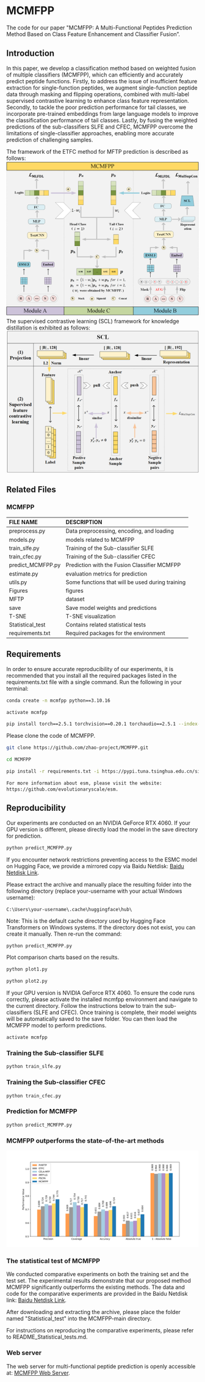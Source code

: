 # MCMFPP  
The code for our paper "MCMFPP: A Multi-Functional Peptides Prediction Method Based on Class Feature Enhancement and Classifier Fusion”.   

## Introduction
In this paper, we develop a classification method based on weighted fusion of multiple classifiers (MCMFPP), which can efficiently and accurately predict peptide functions. Firstly, to address the issue of insufficient feature extraction for single-function peptides, we augment single-function peptide data through masking and flipping operations, combined with multi-label supervised contrastive learning to enhance class feature representation. Secondly, to tackle the poor prediction performance for tail classes, we incorporate pre-trained embeddings from large language models to improve the classification performance of tail classes. Lastly, by fusing the weighted predictions of the sub-classifiers SLFE and CFEC, MCMFPP overcome the limitations of single-classifier approaches, enabling more accurate prediction of challenging samples. 

The framework of the ETFC method for MFTP prediction is described as follows:
![img.png](Figures/mcmfpp_framework.png)
The supervised contrastive learning (SCL)  framework for knowledge distillation is exhibited as follows:
![img.png](Figures/scl_framework.png)

## Related Files
### MCMFPP

| FILE NAME         | DESCRIPTION                                      |
|:------------------|:-------------------------------------------------|
| preprocess.py     | Data preprocessing, encoding, and loading        |
| models.py         | models related to MCMFPP                         |
| train_slfe.py     | Training of the Sub-classifier SLFE              |
| train_cfec.py     | Training of the Sub-classifier CFEC              |
| predict_MCMFPP.py | Prediction with the Fusion Classifier MCMFPP     |
| estimate.py       | evaluation metrics for prediction                |
| utils.py          | Some functions that will be used during training |
| Figures           | figures                                          |
| MFTP              | dataset                                          |
| save              | Save model weights and predictions               |
| T-SNE             | T-SNE visualization                              |
| Statistical_test  | Contains related statistical tests               |
| requirements.txt  | Required packages for the environment            |

## Requirements
In order to ensure accurate reproducibility of our experiments, it is recommended that you install all the required packages listed in the requirements.txt file with a single command. Run the following in your terminal:
```bash
conda create -n mcmfpp python==3.10.16
```
```bash
activate mcmfpp
```
```bash
pip install torch==2.5.1 torchvision==0.20.1 torchaudio==2.5.1 --index-url https://download.pytorch.org/whl/cu124
```
Please clone the code of MCMFPP.
```bash
git clone https://github.com/zhao-project/MCMFPP.git
```
```bash
cd MCMFPP
```
```bash
pip install -r requirements.txt -i https://pypi.tuna.tsinghua.edu.cn/simple
```


```
For more information about esm, please visit the website: 
https://github.com/evolutionaryscale/esm.
```
## Reproducibility   
Our experiments are conducted on an NVIDIA GeForce RTX 4060. If your GPU version is different, please directly load the model in the save directory for prediction.
```bash
python predict_MCMFPP.py
```
If you encounter network restrictions preventing access to the ESMC model on Hugging Face, we provide a mirrored copy via Baidu Netdisk:
[Baidu Netdisk Link](https://pan.baidu.com/s/1tineNNuJFKgYSWUIxT3l5A?pwd=0000).

Please extract the archive and manually place the resulting folder into the following directory (replace your-username with your actual Windows username):
```
C:\Users\your-username\.cache\huggingface\hub\
```
Note: This is the default cache directory used by Hugging Face Transformers on Windows systems.
If the directory does not exist, you can create it manually.
Then re-run the command:

```bash
python predict_MCMFPP.py
```

Plot comparison charts based on the results.
```bash
python plot1.py
```
```bash
python plot2.py
```

If your GPU version is NVIDIA GeForce RTX 4060. To ensure the code runs correctly, please activate the installed mcmfpp environment and navigate to the current directory. Follow the instructions below to train the sub-classifiers (SLFE and CFEC). Once training is complete, their model weights will be automatically saved to the save folder. You can then load the MCMFPP model to perform predictions.
```bash
activate mcmfpp
```
### Training the Sub-classifier SLFE
```bash
python train_slfe.py
```

### Training the Sub-classifier CFEC
```bash
python train_cfec.py
```

### Prediction for MCMFPP
```bash
python predict_MCMFPP.py
```

### MCMFPP outperforms the state-of-the-art methods  
![img.png](Figures/model_evaluation.jpg)

### The statistical test of MCMFPP
We conducted comparative experiments on both the training set and the test set. The experimental results demonstrate that our proposed method MCMFPP significantly outperforms the existing methods.
The data and code for the comparative experiments are provided in the Baidu Netdisk link:
[Baidu Netdisk Link](https://pan.baidu.com/s/1dze2jt-xLx1vYCJ7O9i-IA?pwd=0000).

After downloading and extracting the archive, please place the folder named "Statistical_test" into the MCMFPP-main directory.

For instructions on reproducing the comparative experiments, please refer to README_Statistical_tests.md.


### Web server
The web server for multi-functional peptide prediction is openly accessible at:
[MCMFPP Web Server](https://modelscope.cn/studios/zztzjt/Web-MCMFPP).
